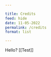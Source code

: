 ```yaml
---

title: Credits
feed: hide
date: 11-05-2022
permalink: /credits
format: list

---
```

Hello?
[[Test]]
